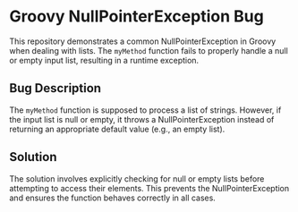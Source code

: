 # Groovy NullPointerException Bug
This repository demonstrates a common NullPointerException in Groovy when dealing with lists. The `myMethod` function fails to properly handle a null or empty input list, resulting in a runtime exception.

## Bug Description
The `myMethod` function is supposed to process a list of strings. However, if the input list is null or empty, it throws a NullPointerException instead of returning an appropriate default value (e.g., an empty list).

## Solution
The solution involves explicitly checking for null or empty lists before attempting to access their elements. This prevents the NullPointerException and ensures the function behaves correctly in all cases.